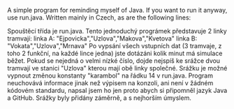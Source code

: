 A simple program for reminding myself of Java. If you want to run it anyway, use run.java. Written mainly in Czech, as are the following lines:

Spouštěcí třída je run.java. 
Tento jednoduchý prográmek představuje 2 linky tramvají:
linka A: "Ejpovicka","Uzlova","Makova","Kvetova"
linka B: "Vokata","Uzlova","Mrnava"
Po vypsání všech vstupních dat (3 tramvaje, z toho 2 funkční, na každé lince jedna) jste dotázáni kolik minut má simulace běžet. Pokud se nejedná o velmi nízké číslo, dojde nejspíš ke srážce dvou tramvají ve stanici "Uzlova" kterou mají obě linky společné. Srážku je možné vypnout změnou konstanty "karambol" na řádku 14 v run.java. 
Program neuchovává informace jinak než výpisem na konzoli, ani není v žádném kódovém standardu, napsal jsem ho jen proto abych si připomněl jazyk Java a GitHub. Srážky byly přidány záměrně, a s nejhorším úmyslem.

